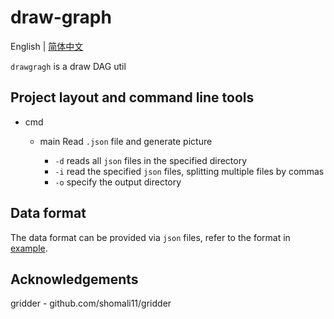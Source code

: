 # draw-graph

English | [简体中文](readme-cn.md)

`drawgragh` is a draw DAG util

## Project layout and command line tools

* cmd
    * main
      Read `.json` file and generate picture

        * `-d` reads all `json` files in the specified directory
        * `-i` read the specified `json` files, splitting multiple files by commas
        * `-o` specify the output directory

## Data format

The data format can be provided via `json` files, refer to the format in [example](cmd/data/example.json).

## Acknowledgements

gridder - github.com/shomali11/gridder